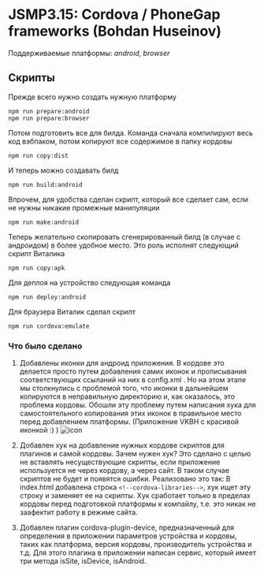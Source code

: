 JSMP3.15: Cordova / PhoneGap frameworks  (Bohdan Huseinov)
=========================================================

Поддерживаемые платформы: _android, browser_

## Скрипты 

Прежде всего нужно создать нужную платформу

    npm run prepare:android
    npm run prepare:browser

Потом подготовить все для билда. Команда сначала компилируют весь код вэбпаком, потом копируют все содержимое в папку кордовы

    npm run copy:dist
    
И теперь можно создавать билд

    npm run build:android
    
Впрочем, для удобства сделан скрипт, который все сделает сам, если не нужны никакие промежные манипуляции

    npm run make:android
    
Теперь желательно скопировать сгенерированный билд (в случае с андроидом) в более удобное место. Это роль исполнят следующий скрипт Виталика

    npm run copy:apk
    
Для деплоя на устройство следующая команда

    npm run deploy:android
    
Для браузера Виталик сделал скрипт

    npm run cordova:emulate
    
### Что было сделано

1. Добавлены иконки для андроид приложения. В кордове это делается просто путем добавления самих иконок и прописывания соответствующих ссыланий на них в config.xml . Но на этом этапе мы столкнулись с проблемой того, что иконки в дальнейшем копируются в неправильную директорию и, как оказалось, это проблема кордовы. Обошли эту проблему путем написания хука для самостоятельного копирования этих иконок в правильное место перед добавлением платформы.
(Приложение VKBH с красивой иконкой :) )
![icon](/icon.jpg)

2. Добавлен хук на добавление нужных кордове скриптов для плагинов и самой кордовы. Зачем нужен хук? Это сделано с целью не вставлять несуществующие скрипты, если приложение используется не через кордову, а через сайт. В таком случае скриптов не будет и появятся ошибки. Реализовано это так:
В index.html добавлена строка `<!--cordova-libraries-->`, хук ищет эту строку и заменяет ее на скрипты. Хук сработает только в пределах кордовы перед подготовкой платформы к компайлу, т.е. это никак не заафектит работу в режиме сайта.

3. Добавлен плагин cordova-plugin-device, предназначенный для определения в приложении параметров устройства и кордовы, таких как платформа, версия кордовы, производитель устройства и т.д. Для этого плагина в приложении написан сервис, который имеет три метода isSite, isDevice, isAndroid.
